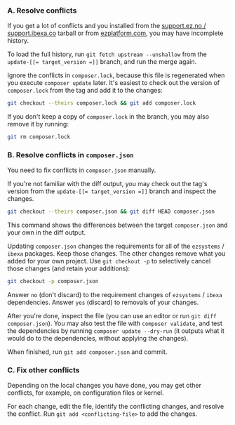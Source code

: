 ### A. Resolve conflicts

If you get a lot of conflicts and you installed from the [support.ez.no / support.ibexa.co](https://support.ibexa.co) tarball or from [ezplatform.com](https://ezplatform.com), you may have incomplete history.

To load the full history, run `git fetch upstream --unshallow` from the `update-[[= target_version =]]` branch, and run the merge again.

Ignore the conflicts in `composer.lock`, because this file is regenerated when you execute `composer update` later.
It's easiest to check out the version of `composer.lock` from the tag and add it to the changes:

``` bash
git checkout --theirs composer.lock && git add composer.lock
```

If you don't keep a copy of `composer.lock` in the branch, you may also remove it by running:

``` bash
git rm composer.lock
```

### B. Resolve conflicts in `composer.json`

You need to fix conflicts in `composer.json` manually.

If you're not familiar with the diff output, you may check out the tag's version from the `update-[[= target_version =]]` branch and inspect the changes.

``` bash
git checkout --theirs composer.json && git diff HEAD composer.json
```

This command shows the differences between the target `composer.json` and your own in the diff output.

Updating `composer.json` changes the requirements for all of the `ezsystems` / `ibexa`  packages.
Keep those changes.
The other changes remove what you added for your own project.
Use `git checkout -p` to selectively cancel those changes (and retain your additions):

``` bash
git checkout -p composer.json
```

Answer `no` (don't discard) to the requirement changes of `ezsystems` / `ibexa`  dependencies.
Answer `yes` (discard) to removals of your changes.

After you're done, inspect the file (you can use an editor or run `git diff composer.json`).
You may also test the file with `composer validate`, and test the dependencies by running `composer update --dry-run` (it outputs what it would do to the dependencies, without applying the changes).

When finished, run `git add composer.json` and commit.

### C. Fix other conflicts

Depending on the local changes you have done, you may get other conflicts, for example, on configuration files or kernel.

For each change, edit the file, identify the conflicting changes, and resolve the conflict.
Run `git add <conflicting-file>` to add the changes.
